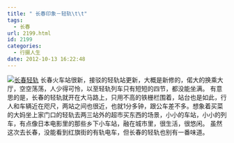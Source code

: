```yaml
---
title: " 长春印象－轻轨\t\t"
tags:
  - 长春
url: 2199.html
id: 2199
categories:
  - 行摄人生
date: 2012-10-13 16:22:48
---
```


[![长春轻轨](../../../images/2012/10/3d5f62f83c87b927a8d311d6-2.jpg "长春轻轨")](../../../images/2012/10/3d5f62f83c87b927a8d311d6-2.jpg) 长春火车站很新，接驳的轻轨站更新，大概是新修的，偌大的换乘大厅，空空荡荡，人少得可怜，以至轻轨列车只有短短的四节，都没能坐满。 有意思的是，长春的轻轨就开在大马路上，只用不高的铁栅栏围着，站台也是如此，行人和车辆近在咫尺，两站之间也很近，也就1分多钟，跟公车差不多。想象着买菜的大妈坐上家门口的轻轨去两三站外的超市买东西的场景，小小的车站，小小的列车，有点像日本电影里的那些乡下小车站，融在城市里，很生活，很悠闲。 虽然这次去长春，没能看到红旗街的有轨电车，但长春的轻轨也别有一番味道。
